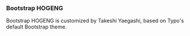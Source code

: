 ### Bootstrap HOGENG

Bootstrap HOGENG is customized by Takeshi Yaegashi, based on Typo's default Bootstrap theme.
